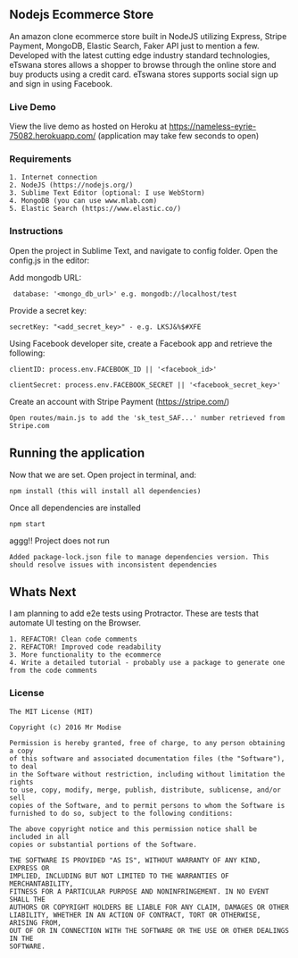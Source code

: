 ## Nodejs Ecommerce Store
An amazon clone ecommerce store built in NodeJS utilizing Express, Stripe Payment, MongoDB, Elastic Search, Faker API just to mention a few. Developed with the latest cutting edge industry standard technologies, eTswana stores allows a shopper to browse through the online store and buy products using a credit card. eTswana stores supports social sign up and sign in using Facebook.

### Live Demo
View the live demo as hosted on Heroku at 
https://nameless-eyrie-75082.herokuapp.com/
 (application may take few seconds to open)

### Requirements
```
1. Internet connection
2. NodeJS (https://nodejs.org/)
3. Sublime Text Editor (optional: I use WebStorm)
4. MongoDB (you can use www.mlab.com)
5. Elastic Search (https://www.elastic.co/)
```
### Instructions
Open the project in Sublime Text, and navigate to config folder. Open the config.js in the editor:

Add mongodb URL:
```
 database: '<mongo_db_url>' e.g. mongodb://localhost/test
```
 Provide a secret key:
 ```
 secretKey: "<add_secret_key>" - e.g. LKSJ&%$#XFE
 ```
Using Facebook developer site, create a Facebook app and retrieve the following:
```
clientID: process.env.FACEBOOK_ID || '<facebook_id>'

clientSecret: process.env.FACEBOOK_SECRET || '<facebook_secret_key>'
```
Create an account with Stripe Payment (https://stripe.com/)
```
Open routes/main.js to add the 'sk_test_SAF...' number retrieved from Stripe.com
```
 
## Running the application

 Now that we are set. Open project in terminal, and:
 ```
 npm install (this will install all dependencies)
 ```
 
 Once all dependencies are installed
 ```
 npm start 
 ```
 
 aggg!! Project does not run
 ```
 Added package-lock.json file to manage dependencies version. This should resolve issues with inconsistent dependencies
 ```
## Whats Next
I am planning to add e2e tests using Protractor. These are tests that automate UI testing on the Browser. 
 ```
 1. REFACTOR! Clean code comments
 2. REFACTOR! Improved code readability
 3. More functionality to the ecommerce 
 4. Write a detailed tutorial - probably use a package to generate one from the code comments
 ```
 ### License
 
 ```
 The MIT License (MIT)
 
 Copyright (c) 2016 Mr Modise
 
 Permission is hereby granted, free of charge, to any person obtaining a copy
 of this software and associated documentation files (the "Software"), to deal
 in the Software without restriction, including without limitation the rights
 to use, copy, modify, merge, publish, distribute, sublicense, and/or sell
 copies of the Software, and to permit persons to whom the Software is
 furnished to do so, subject to the following conditions:
 
 The above copyright notice and this permission notice shall be included in all
 copies or substantial portions of the Software.
 
 THE SOFTWARE IS PROVIDED "AS IS", WITHOUT WARRANTY OF ANY KIND, EXPRESS OR
 IMPLIED, INCLUDING BUT NOT LIMITED TO THE WARRANTIES OF MERCHANTABILITY,
 FITNESS FOR A PARTICULAR PURPOSE AND NONINFRINGEMENT. IN NO EVENT SHALL THE
 AUTHORS OR COPYRIGHT HOLDERS BE LIABLE FOR ANY CLAIM, DAMAGES OR OTHER
 LIABILITY, WHETHER IN AN ACTION OF CONTRACT, TORT OR OTHERWISE, ARISING FROM,
 OUT OF OR IN CONNECTION WITH THE SOFTWARE OR THE USE OR OTHER DEALINGS IN THE
 SOFTWARE.
```